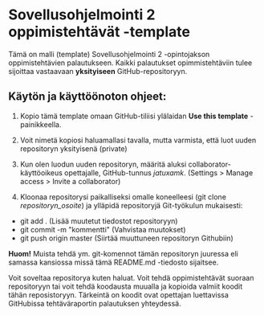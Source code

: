 # Sovellusohjelmointi 2 oppimistehtävät -template

Tämä on malli (template) Sovellusohjelmointi 2 -opintojakson oppimistehtävien palautukseen. Kaikki palautukset opimmistehtäviin tulee sijoittaa vastaavaan **yksityiseen** GitHub-repositoryyn. 

## Käytön ja käyttöönoton ohjeet:

1. Kopio tämä template omaan GitHub-tiliisi ylälaidan **Use this template** -painikkeella.

2. Voit nimetä kopiosi haluamallasi tavalla, mutta varmista, että luot uuden repositoryn yksityisenä (private)

3. Kun olen luodun uuden repositoryn, määritä aluksi collaborator-käyttöoikeus opettajalle, GitHub-tunnus *jatuxamk*. (Settings > Manage access > Invite a collaborator)

4. Kloonaa repositorysi paikalliseksi omalle koneelleesi (git clone *repositoryn_osoite*) ja ylläpidä repositoryjä Git-työkulun mukaisesti:

- git add . (Lisää muutetut tiedostot repositoryyn)
- git commit -m "kommentti" (Vahvistaa muutokset)
- git push origin master (Siirtää muuttuneen repositoryn Githubiin)

**Huom!** Muista tehdä ym. git-komennot tämän repositoryn juuressa eli samassa kansiossa missä tämä README.md -tiedosto sijaitsee.

Voit soveltaa repositorya kuten haluat. Voit tehdä oppimistehtävät suoraan repositoryyn tai voit tehdä koodausta muualla ja kopioida valmiit koodit tähän reposistoryyn. Tärkeintä on koodit ovat opettajan luettavissa GitHubissa tehtäväraportin palautuksen yhteydessä.
